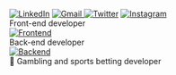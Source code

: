 [![LinkedIn](https://img.shields.io/badge/linkedin-%230077B5.svg?style=for-the-badge&logo=linkedin&logoColor=white)](https://www.linkedin.com/in/rodrigo-luis-fracaroli-862149128/) [![Gmail](https://img.shields.io/badge/Gmail-D14836?style=for-the-badge&logo=gmail&logoColor=white)
](mailto:digossmi@gmail.com) [![Twitter](https://img.shields.io/badge/digofracaroli-%231DA1F2.svg?style=for-the-badge&logo=Twitter&logoColor=white)](https://twitter.com/digofracaroli)  [![Instagram](https://img.shields.io/badge/rodrigofracaroli-%23E4405F.svg?style=for-the-badge&logo=Instagram&logoColor=white)](https://www.instagram.com/rodrigofracaroli/) 
<br/>
Front-end developer
<br/>
[![Frontend](https://skillicons.dev/icons?i=js,html,css,jquery,angular,react,vue,bootstrap,figma&perline=3)](https://github.com/digossmi) 
<br/>
Back-end developer
<br/>
[![Backend](https://skillicons.dev/icons?i=java,nodejs,cs,dotnet,php,redis,mysql,postgres,sqlite&theme=dark&perline=3)](https://github.com/digossmi) 
<br/>
🎰 Gambling and sports betting developer
